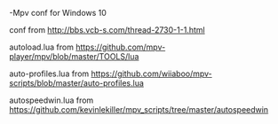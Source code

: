 -Mpv conf for Windows 10

conf from http://bbs.vcb-s.com/thread-2730-1-1.html

autoload.lua from https://github.com/mpv-player/mpv/blob/master/TOOLS/lua

auto-profiles.lua from https://github.com/wiiaboo/mpv-scripts/blob/master/auto-profiles.lua

autospeedwin.lua from https://github.com/kevinlekiller/mpv_scripts/tree/master/autospeedwin